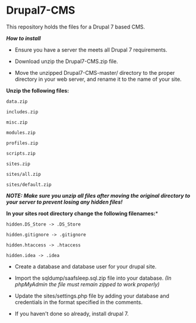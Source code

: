 # Drupal7-CMS #

This repository holds the files for a Drupal 7 based CMS.

***How to install*** 

- Ensure you have a server the meets all Drupal 7 requirements. 

- Download unzip the Drupal7-CMS.zip file.

- Move the unzipped Drupal7-CMS-master/ directory to the proper directory in your web server, and rename it to the name of your site. 

**Unzip the following files:** 
```
data.zip

includes.zip
                             
misc.zip

modules.zip

profiles.zip

scripts.zip

sites.zip 

sites/all.zip

sites/default.zip
```
***NOTE: Make sure you unzip all files after moving the original directory to your server to prevent losing any hidden files!***

**In your sites root directory change the following filenames:***
```
hidden.DS_Store -> .DS_Store

hidden.gitignore -> .gitignore

hidden.htaccess -> .htaccess

hidden.idea -> .idea
```                                                               
- Create a database and database user for your drupal site. 

- Import the sqldump/saafsleep.sql.zip file into your database. *(In phpMyAdmin the file must remain zipped to work properly)*

- Update the sites/settings.php file by adding your database and credentials in the format specified in the comments.

- If you haven't done so already, install drupal 7.


